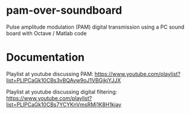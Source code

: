 # pam-over-soundboard
Pulse amplitude modulation (PAM) digital transmission using a PC sound board with Octave / Matlab code

# Documentation

Playlist at youtube discussing PAM:
https://www.youtube.com/playlist?list=PLlPCaGk10CBs3vBQAvw9oJ1VBGikjYJJX

Playlist at youtube discussing digital filtering:
https://www.youtube.com/playlist?list=PLlPCaGk10CBs7YCYKnVmsRMj1K8H1kjay
